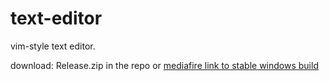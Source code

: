 # text-editor

vim-style text editor.

download: Release.zip in the repo or <a href="https://www.mediafire.com/file/1d6l3x6bi3e1fn3/Release.zip/file" target="_blank">mediafire link to stable  windows build</a>
